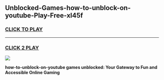 
## Unblocked-Games-how-to-unblock-on-youtube-Play-Free-xl45f
<h3>
<a href="https://premium76.site?title=how-to-unblock-on-youtube&ref=23A">CLICK TO PLAY</a></h3>
<hr>

<h3>
<a href="https://premium76.site?title=how-to-unblock-on-youtube&ref=23A">CLICK 2 PLAY</a>
  
</h3>

<a href="https://premium76.site?title=how-to-unblock-on-youtube&ref=23A"><img src="https://clearcache.store/games.png"></a>


**how-to-unblock-on-youtube games unblocked: Your Gateway to Fun and Accessible Online Gaming**
